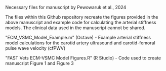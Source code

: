 Necessary files for manuscript by Pewowaruk et al., 2024

The files within this Github repository recreate the figures provided in the above manuscript and example code for calculating the arterial stiffness models.
The clinical data used in the manuscript cannot be shared.

"ECM_VSMC_Model_Example.m" (Octave) - Example arterial stiffness model calculations for the carotid artery ultrasound and carotid-femoral pulse wave velocity (cfPWV)

"FAST Vets ECM-VSMC Model Figures.R" (R Studio) - Code used to create manuscript Figure 1 and Figure 3 
